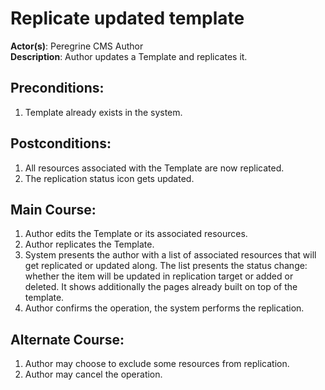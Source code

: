# Replicate updated template

**Actor(s)**: Peregrine CMS Author  
**Description**: Author updates a Template and replicates it.

## Preconditions:
1. Template already exists in the system.

## Postconditions:
1. All resources associated with the Template are now replicated.
1. The replication status icon gets updated.

## Main Course:
1. Author edits the Template or its associated resources.
1. Author replicates the Template.
1. System presents the author with a list of associated resources that
   will get replicated or updated along. The list presents the status change:
   whether the item will be updated in replication target or added or deleted.
   It shows additionally the pages already built on top of the template.
1. Author confirms the operation, the system performs the replication.

## Alternate Course:
1. Author may choose to exclude some resources from replication.
1. Author may cancel the operation.